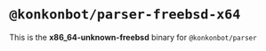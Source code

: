 # `@konkonbot/parser-freebsd-x64`

This is the **x86_64-unknown-freebsd** binary for `@konkonbot/parser`
